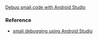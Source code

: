 
[Debug smali code with Android Studio](docs/debug_smali_code_with_android_studio.md)

### Reference
- [smali debugging using Android Studio](https://www.youtube.com/watch?v=MilmeHVA1Rw)